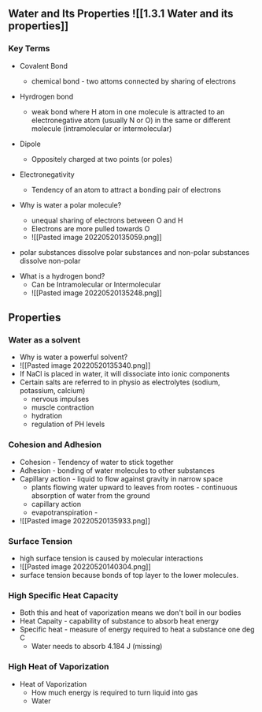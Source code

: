 ## Water and Its Properties ![[1.3.1 Water and its properties]]
### Key Terms
- Covalent Bond
	- chemical bond - two attoms connected by sharing of electrons
- Hyrdrogen bond
	- weak bond where H atom in one molecule is attracted to an electronegative atom (usually N or O) in the same or different molecule (intramolecular or intermolecular)
- Dipole
	- Oppositely charged at two points (or poles)
- Electronegativity
	- Tendency of an atom to attract a bonding pair of electrons

- Why is water a polar molecule?
	- unequal sharing of electrons between O and H
	- Electrons are more pulled towards O 
	- ![[Pasted image 20220520135059.png]]

* polar substances dissolve polar substances and non-polar substances dissolve non-polar

- What is a hydrogen bond?
	- Can be Intramolecular or Intermolecular
	- ![[Pasted image 20220520135248.png]]

## Properties
### Water as a solvent
- Why is water a powerful solvent?
- ![[Pasted image 20220520135340.png]]
- If NaCl is placed in water, it will dissociate into ionic components
- Certain salts are referred to in physio as electrolytes (sodium, potassium, calcium)
	- nervous impulses
	- muscle contraction
	- hydration 
	- regulation of PH levels

### Cohesion and Adhesion
- Cohesion - Tendency of water to stick together
- Adhesion - bonding of water molecules to other substances
- Capillary action - liquid to flow against gravity in narrow space
	- plants flowing water upward to leaves from rootes - continuous absorption of water from the ground
	- capillary action
	- evapotranspiration -
- ![[Pasted image 20220520135933.png]]

### Surface Tension
- high surface tension is caused by molecular interactions
- ![[Pasted image 20220520140304.png]]
- surface tension because bonds of top layer to the lower molecules. 

### High Specific Heat Capacity
- Both this and heat of vaporization means we don't boil in our bodies
- Heat Capaity - capability of substance to absorb heat energy
- Specific heat - measure of energy required to heat a substance one deg C
	- Water needs to absorb 4.184 J (missing)
### High Heat of Vaporization
- Heat of Vaporization
	- How much energy is required to turn liquid into gas
	- Water 